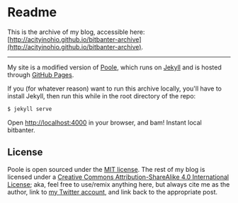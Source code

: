 # Readme

This is the archive of my blog, accessible here: [http://acityinohio.github.io/bitbanter-archive](http://acityinohio.github.io/bitbanter-archive).

-----

My site is a modified version of [Poole](http://demo.getpoole.com), which runs on [Jekyll](http://jekyllrb.com/) and is hosted through [GitHub Pages](https://pages.github.com/).

If you (for whatever reason) want to run this archive locally, you'll have to install Jekyll, then run this while in the root directory of the repo:

```bash
$ jekyll serve
```

Open <http://localhost:4000> in your browser, and bam! Instant local bitbanter.

## License

Poole is open sourced under the [MIT license](LICENSE.md). The rest of my blog is licensed under a [Creative Commons Attribution-ShareAlike 4.0 International License](http://creativecommons.org/licenses/by-sa/4.0/); aka, feel free to use/remix anything here, but always cite me as the author, link to [my Twitter account](http://twitter.com/acityinohio/), and link back to the appropriate post. 
